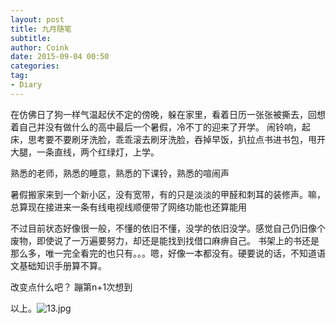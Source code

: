 ```yaml
---
layout: post
title: 九月随笔
subtitle: 
author: Coink
date: 2015-09-04 00:50
categories: 
tag:
- Diary
---
```




在仿佛日了狗一样气温起伏不定的傍晚，躲在家里，看着日历一张张被撕去，回想着自己并没有做什么的高中最后一个暑假，冷不丁的迎来了开学。
闹铃响，起床，思考要不要刷牙洗脸，乖乖滚去刷牙洗脸，吞掉早饭，扒拉点书进书包，甩开大腿，一条直线，两个红绿灯，上学。

熟悉的老师，熟悉的睡意，熟悉的下课铃，熟悉的喧闹声

暑假搬家来到一个新小区，没有宽带，有的只是淡淡的甲醛和刺耳的装修声。嘛，总算现在接进来一条有线电视线顺便带了网络功能也还算能用

不过目前状态好像很一般，不懂的依旧不懂，没学的依旧没学。感觉自己仍旧像个废物，即使说了一万遍要努力，却还是能找到找借口麻痹自己。
书架上的书还是那么多，唯一完全看完的也只有。。。嗯，好像一本都没有。硬要说的话，不知道语文基础知识手册算不算。

改变点什么吧？
蹦第n+1次想到


以上。![13.jpg](https://ooo.0o0.ooo/2016/03/24/56f418319576c.jpg)
